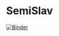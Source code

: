 # SemiSlav
[![Binder](https://mybinder.org/badge_logo.svg)](https://mybinder.org/v2/gh/ToineLinares/SemiSlav/main)
